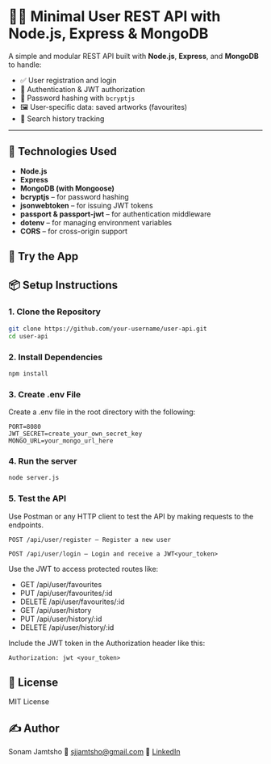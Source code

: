# 🧑‍💻 Minimal User REST API with Node.js, Express & MongoDB

A simple and modular REST API built with **Node.js**, **Express**, and **MongoDB** to handle:

- ✅ User registration and login
- 🔐 Authentication & JWT authorization
- 🧠 Password hashing with `bcryptjs`
- 🖼️ User-specific data: saved artworks (favourites)
- 📜 Search history tracking

---

## 🔧 Technologies Used

- **Node.js**
- **Express**
- **MongoDB (with Mongoose)**
- **bcryptjs** – for password hashing
- **jsonwebtoken** – for issuing JWT tokens
- **passport & passport-jwt** – for authentication middleware
- **dotenv** – for managing environment variables
- **CORS** – for cross-origin support

## 🚀 Try the App
## 📦 Setup Instructions

### 1. Clone the Repository

```bash
git clone https://github.com/your-username/user-api.git
cd user-api
```

### 2. Install Dependencies
```bash
npm install
```
### 3. Create .env File
Create a .env file in the root directory with the following:

    PORT=8080
    JWT_SECRET=create_your_own_secret_key
    MONGO_URL=your_mongo_url_here

### 4. Run the server
```bash
node server.js
```

### 5. Test the API
Use Postman or any HTTP client to test the API by making requests to the endpoints.

    POST /api/user/register — Register a new user

    POST /api/user/login — Login and receive a JWT<your_token>

Use the JWT to access protected routes like:

- GET /api/user/favourites
- PUT /api/user/favourites/:id
- DELETE /api/user/favourites/:id
- GET /api/user/history
- PUT /api/user/history/:id
- DELETE /api/user/history/:id

Include the JWT token in the Authorization header like this:
    
    Authorization: jwt <your_token>

## 📄 License

MIT License

## ✍️ Author

Sonam Jamtsho
📧 sjjamtsho@gmail.com
🔗 [LinkedIn](https://www.linkedin.com/in/sonam-jamtsho-944288228/)
